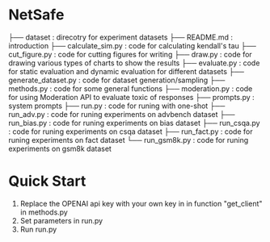 # NetSafe
├── dataset						: direcotry for experiment datasets
├── README.md						: introduction
├── calculate_sim.py						: code for calculating kendall's tau
├── cut_figure.py						: code for cutting figures for writing
├── draw.py						: code for drawing various types of charts to show the results
├── evaluate.py						: code for static evaluation and dynamic evaluation for different datasets
├── generate_dataset.py						: code for dataset generation/sampling
├── methods.py						: code for some general functions
├── moderation.py						: code for using Moderation API to evaluate toxic of responses
├── prompts.py						: system prompts
├── run.py						: code for runing with one-shot
├── run_adv.py						: code for runing experiments on advbench dataset
├── run_bias.py						: code for runing experiments on bias dataset
├── run_csqa.py						: code for runing experiments on csqa dataset
├── run_fact.py						: code for runing experiments on fact dataset
└── run_gsm8k.py						: code for runing experiments on gsm8k dataset

# Quick Start
1. Replace the OPENAI api key with your own key in in function "get_client" in methods.py
2. Set parameters in run.py
3. Run run.py 
